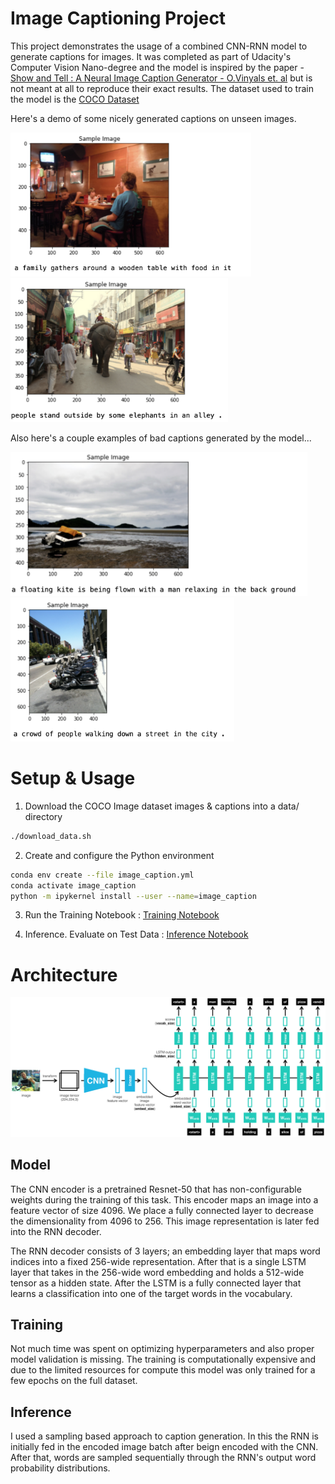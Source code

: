 # Image Captioning Project


This project demonstrates the usage of a combined CNN-RNN model to generate captions for images. 
It was completed as part of Udacity's Computer Vision Nano-degree and the model is inspired by
the paper - [Show and Tell : A Neural Image Caption Generator - O.Vinyals et. al](https://arxiv.org/abs/1411.4555v2)  but is not meant at all to reproduce their exact results. The dataset used to train the model is the [COCO Dataset](https://cocodataset.org)

Here's a demo of some nicely generated captions on unseen images.

<img src="images/good1.png" height=230><img src="images/good2.png" height=230>

Also here's a couple examples of bad captions generated by the model...

<img src="images/bad1.png" height=230><img src="images/bad2.png" height=230>

# Setup & Usage

1. Download the COCO Image dataset images & captions into a data/ directory 
```bash
./download_data.sh
```

2. Create and configure the Python environment
```bash
conda env create --file image_caption.yml
conda activate image_caption
python -m ipykernel install --user --name=image_caption
```
3. Run the Training Notebook : [Training Notebook](1_Train_Model.ipynb)

4. Inference. Evaluate on Test Data : [Inference Notebook](2_Inference.ipynb)


# Architecture

![Encoder Decoder Model](images/encoder-decoder.png)

## Model
The CNN encoder is a pretrained Resnet-50 that has non-configurable weights during the training of this task. This encoder maps an image into a feature vector of size 4096. We place a fully connected layer to decrease the dimensionality from 4096 to 256. This image representation is later fed into the RNN decoder.

The RNN decoder consists of 3 layers; an embedding layer that maps word indices into a fixed 256-wide representation. After that is a single LSTM layer that takes in the 256-wide word embedding and holds a 512-wide tensor as a hidden state. After the LSTM is a fully connected layer that learns a classification into one of the target words in the vocabulary.

## Training
Not much time was spent on optimizing hyperparameters and also proper model validation is missing. 
The training is computationally expensive and due to the limited resources for compute this model was only trained for a few epochs on the full dataset.

## Inference
I used a sampling based approach to caption generation. 
In this the RNN is initially fed in the encoded image batch after beign encoded with the CNN.
After that, words are sampled sequentially through the RNN's output word probability distributions.
